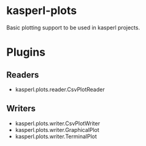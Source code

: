 # kasperl-plots
Basic plotting support to be used in kasperl projects. 

# Plugins

## Readers

* kasperl.plots.reader.CsvPlotReader

## Writers

* kasperl.plots.writer.CsvPlotWriter
* kasperl.plots.writer.GraphicalPlot
* kasperl.plots.writer.TerminalPlot
